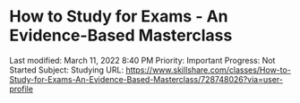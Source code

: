 # How to Study for Exams - An Evidence-Based Masterclass

Last modified: March 11, 2022 8:40 PM
Priority: Important
Progress: Not Started
Subject: Studying
URL: https://www.skillshare.com/classes/How-to-Study-for-Exams-An-Evidence-Based-Masterclass/728748026?via=user-profile
